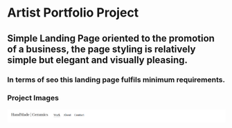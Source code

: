 # Artist Portfolio Project

## Simple Landing Page oriented to the promotion of a business, the page styling is relatively simple but elegant and visually pleasing.

### In terms of seo this landing page fulfils minimum requirements.


### Project Images

<img src="./images/nav-bar.png">